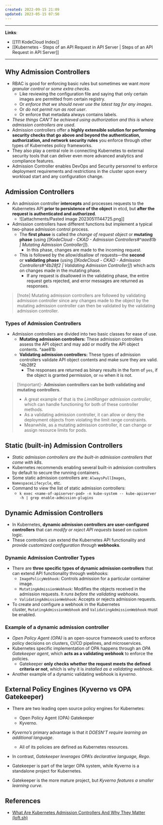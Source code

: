 ```yaml
---
created: 2022-09-15 21:09
updated: 2023-05-15 07:56
---
```

---
**Links**: 
- [[111 KodeCloud Index]]
- [[Kubernetes - Steps of an API Request in API Server | Steps of an API Request in API Server]]

---
## Why Admission Controllers
- RBAC is good for enforcing basic rules but sometimes we want *more granular control* or *some extra checks*.
	- Like reviewing the configuration file and saying that only certain images are permitted from certain registry.
	- Or *enforce that we should never use the latest tag for any images*.
	- Or *do not permit run as root user*. 
	- Or enforce that metadata always contains labels.
- *These things CAN'T be achieved using authorization and this is where admission controllers are used*.
- Admission controllers offer a **highly extensible solution for performing security checks that go above and beyond the authentication, authorization, and network security rules** you enforce through other types of Kubernetes policy frameworks.
- They also play a central role in connecting Kubernetes to external security tools that can deliver even more advanced analytics and compliance features.
- Admission Controller enables DevOps and Security personnel to enforce deployment requirements and restrictions in the cluster upon every workload start and any configuration change.

## Admission Controllers
- An admission controller **intercepts** and processes requests to the Kubernetes API **prior to persistence of the object** in etcd, but **after the request is authenticated and authorized**.
	- ![[attachments/Pasted image 20230511144725.png]]
- Admission controllers have different functions but implement a typical two-phase admission control process.
	- The **first phase** is called the _change of request object_ or **mutating phase** (using *[[KodeCloud - CKAD - Admission Controllers#^aae81b | Mutating Admission Controller]]*). 
		- In this phase, changes are made to the incoming request.
	- This is followed by the allow/disallow of requests—the **second** or **validating phase** (using *[[KodeCloud - CKAD - Admission Controllers#^4b28f2 | Validating Admission Controller]]*) which acts on changes made in the mutating phase. 
		- If any request is disallowed in the validating phase, the entire request gets rejected, and error messages are returned as responses.

> [!note] Mutating admission controllers are followed by validating admission controller since any changes made to the object by the mutating admission controller can then be validated by the validating admission controller.

### Types of Admission Controllers
- Admission controllers are divided into two basic classes for ease of use.
	- **Mutating admission controllers:** These admission controllers assess the API object and may add or modify the API object contents. ^aae81b
	- **Validating admission controllers:** These types of admission controllers validate API object contents and make sure they are valid.  ^4b28f2
		- The responses are returned as binary results in the form of `yes`, if the object is granted permission, or `no` when it is not.

> [!important]- **Admission controllers can be both validating and mutating controllers**. 
> - A great example of that is the *LimitRanger admission controller*, which can handle functioning for both of these controller methods. 
> - As a validating admission controller, it can allow or deny the deployment objects from violating the limit range constraints. 
> - Meanwhile, as a mutating admission controller, it can change or assign resource limits for pods.

## Static (built-in) Admission Controllers
- *Static admission controllers are the built-in admission controllers that come with k8s*.
- Kubernetes recommends enabling several built-in admission controllers by default to secure the running containers.
- Some static admission controllers are: `AlwaysPullImages`, `NamespaceLifecycle`, etc.
- Command to view the list of static admission controllers:
	- `k exec <name-of-apiserver-pod> -n kube-system -- kube-apiserver -h | grep enable-admission-plugins`

## Dynamic Admission Controllers
- In Kubernetes, **dynamic admission controllers are user-configured controllers** that can *modify or reject API requests* based on custom logic.
- These controllers can extend the Kubernetes API functionality and *provide customized configuration through* **webhooks**.

### Dynamic Admission Controller Types
- There are **three specific types of dynamic admission controllers** that can extend API functionality through webhooks:
	- `ImagePolicyWebhook`: Controls admission for a particular container image.
	- `MutatingAdmissionWebhook`: Modifies the objects received in the admission requests. It *runs before the validating webhooks*.
	- `ValidatingAdmissionWebhook`: Accepts or rejects admission requests.
- To create and configure a webhook in the Kubernetes cluster, `MutatingAdmissionWebhook` and `ValidatingAdmissionWebhook` must be enabled.

### Example of a dynamic admission controller
- *Open Policy Agent (OPA)* is an open-source framework used to enforce policy decisions on clusters, CI/CD pipelines, and microservices.
 - Kubernetes specific implementation of OPA happens through an *OPA Gatekeeper agent*, which **acts as a validating webhook** to enforce the policies. 
	 - Gatekeeper **only checks whether the request meets the defined criteria or not**, which is why it is *installed as a validating webhook*.
- Another example of a dynamic validating webhook is *kyverno*.

## External Policy Engines (Kyverno vs OPA Gatekeeper)
- There are two leading open source policy engines for Kubernetes: 
	- Open Policy Agent (OPA) Gatekeeper 
	- Kyverno.

- *Kyverno’s* primary advantage is that it *DOESN'T require learning an additional language*. 
	- All of its policies are defined as Kubernetes resources. 
- In contrast, *Gatekeeper leverages OPA’s declarative language, Rego*. 
- Gatekeeper is part of the larger OPA system, while Kyverno is a standalone project for Kubernetes. 
- Gatekeeper is the more mature project, but *Kyverno features a smaller learning curve*.

## References
- [What Are Kubernetes Admission Controllers And Why They Matter (loft.sh)](https://loft.sh/blog/kubernetes-admission-controllers-what-they-are-and-why-they-matter/)